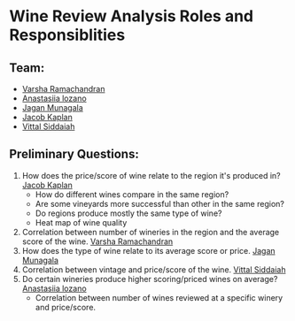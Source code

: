 # Wine Review Analysis Roles and Responsiblities

 
## Team:
* [Varsha Ramachandran](varsharcn@gmail.com)
* [Anastasiia lozano](alexis.filimonova@gmail.com)
* [Jagan Munagala](jagan1301@gmail.com)
* [Jacob Kaplan](j.kaplan814@yahoo.com)
* [Vittal Siddaiah](vittal.siddaiah@gmail.com)

## Preliminary Questions:
1. How does the price/score of wine relate to the region it's produced in? [Jacob Kaplan](j.kaplan814@yahoo.com)
    *  How do different wines compare in the same region?
    *  Are some vineyards more successful than other in the same region?
    *  Do regions produce mostly the same type of wine?
    *  Heat map of wine quality
2. Correlation between number of wineries in the region and the average score of the wine. [Varsha Ramachandran](varsharcn@gmail.com)
3. How does the type of wine relate to its average score or price. [Jagan Munagala](jagan1301@gmail.com)
4. Correlation between vintage and price/score of the wine.  [Vittal Siddaiah](vittal.siddaiah@gmail.com)
5. Do certain wineries produce higher scoring/priced wines on average? [Anastasiia lozano](alexis.filimonova@gmail.com)
    *  Correlation between number of wines reviewed at a specific winery and price/score.
